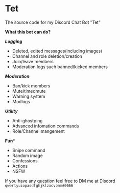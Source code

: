 # Tet
The source code for my Discord Chat Bot "Tet"

**What this bot can do?**

***Logging***
- Deleted, edited messages(including images)
- Channel and role deletion/creation
- Join/leave members
- Moderation logs such banned/kicked members

***Moderation***
- Ban/kick members
- Mute/timedmute
- Warning system
- Modlogs

***Utility***
- Anti-ghostping
- Advanced infomation commands
- Role/Channel mangement

**Fun***
- Snipe command
- Random image
- Confessions
- Actions
- NSFW

 

If you have any question feel free to DM me at Discord<br>
`qwertyuiopasdfghjklzxcvbnm#0666`
